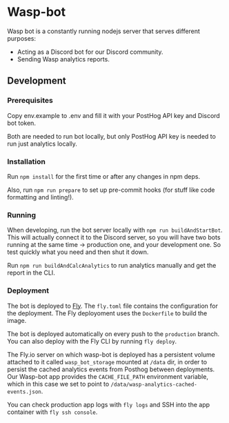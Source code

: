 # Wasp-bot

Wasp bot is a constantly running nodejs server that serves different purposes:

- Acting as a Discord bot for our Discord community.
- Sending Wasp analytics reports.

## Development

### Prerequisites

Copy env.example to .env and fill it with your PostHog API key and Discord bot token.

Both are needed to run bot locally, but only PostHog API key is needed to run just analytics locally.

### Installation

Run `npm install` for the first time or after any changes in npm deps.

Also, run `npm run prepare` to set up pre-commit hooks (for stuff like code formatting and linting!).

### Running

When developing, run the bot server locally with `npm run buildAndStartBot`. This will actually connect it to the Discord server, so you will have two bots running at the same time -> production one, and your development one. So test quickly what you need and then shut it down.

Run `npm run buildAndCalcAnalytics` to run analytics manually and get the report in the CLI.

### Deployment

The bot is deployed to [Fly](https://fly.io/). The `fly.toml` file contains the configuration for the deployment. The Fly deployoment uses the `Dockerfile` to build the image.

The bot is deployed automatically on every push to the `production` branch. You can also deploy with the Fly CLI by running `fly deploy`.

The Fly.io server on which wasp-bot is deployed has a persistent volume attached to it called `wasp_bot_storage` mounted at `/data` dir, in order to persist the cached analytics events from Posthog between deployments.
Our Wasp-bot app provides the `CACHE_FILE_PATH` environment variable, which in this case we set to point to `/data/wasp-analytics-cached-events.json`.

You can check production app logs with `fly logs` and SSH into the app container with `fly ssh console`.
